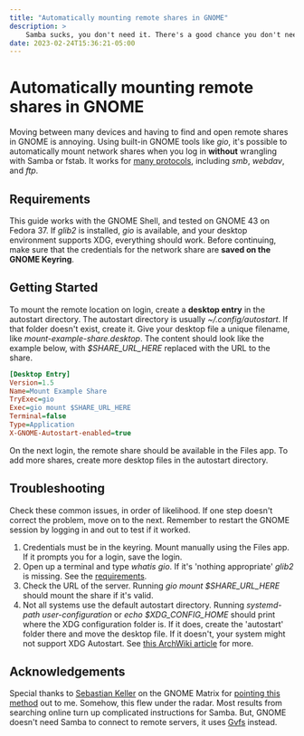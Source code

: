 ```yaml
---
title: "Automatically mounting remote shares in GNOME"
description: >
    Samba sucks, you don't need it. There's a good chance you don't need to install anything to follow this guide. Just a recent-ish version of GNOME and a text editor.
date: 2023-02-24T15:36:21-05:00
---
```


# Automatically mounting remote shares in GNOME

Moving between many devices and having to find and open remote shares in GNOME is annoying. Using built-in GNOME tools like *gio*, it's possible to automatically mount network shares when you log in **without** wrangling with Samba or fstab. It works for [many protocols][gvfs-protos], including *smb*, *webdav*, and *ftp*.
<!--more-->

## Requirements

This guide works with the GNOME Shell, and tested on GNOME 43 on Fedora 37. If *glib2* is installed, *gio* is available, and your desktop environment supports XDG, everything should work. Before continuing, make sure that the credentials for the network share are **saved on the GNOME Keyring**.

## Getting Started

To mount the remote location on login, create a **desktop entry** in the autostart directory. The autostart directory is usually *~/.config/autostart*. If that folder doesn't exist, create it. Give your desktop file a unique filename, like *mount-example-share.desktop*. The content should look like the example below, with *$SHARE_URL_HERE* replaced with the URL to the share.

```ini
[Desktop Entry]
Version=1.5
Name=Mount Example Share
TryExec=gio
Exec=gio mount $SHARE_URL_HERE
Terminal=false
Type=Application
X-GNOME-Autostart-enabled=true
```

On the next login, the remote share should be available in the Files app. To add more shares, create more desktop files in the autostart directory.

## Troubleshooting

Check these common issues, in order of likelihood. If one step doesn't correct the problem, move on to the next. Remember to restart the GNOME session by logging in and out to test if it worked.

1. Credentials must be in the keyring. Mount manually using the Files app. If it prompts you for a login, save the login.
2. Open up a terminal and type *whatis gio*. If it's 'nothing appropriate' *glib2* is missing. See the [requirements](#requirements).
3. Check the URL of the server. Running *gio mount $SHARE_URL_HERE* should mount the share if it's valid.
4. Not all systems use the default autostart directory. Running *systemd-path user-configuration* or *echo $XDG_CONFIG_HOME* should print where the XDG configuration folder is. If it does, create the 'autostart' folder there and move the desktop file. If it doesn't, your system might not support XDG Autostart. See [this ArchWiki article][xdg-archwiki] for more.

## Acknowledgements

Special thanks to [Sebastian Keller][skeller] on the GNOME Matrix for [pointing this method][skeller-matrix] out to me. Somehow, this flew under the radar. Most results from searching online turn up complicated instructions for Samba. But, GNOME doesn't need Samba to connect to remote servers, it uses [Gvfs][gvfs] instead.

[gvfs]: https://wiki.gnome.org/Projects/gvfs
[gvfs-protos]: https://wiki.gnome.org/Projects/gvfs/schemes
[xdg-archwiki]: https://wiki.archlinux.org/title/XDG_Autostart
[skeller]: mailto:skeller@gnome.org
[skeller-matrix]: https://matrix.to/#/!EzCPArJyrSebvklKjn:gnome.org/$tOPrUS-mnrVF87e4EpIX-G0fp7cupkUKS3Yok-lj8xY?via=libera.chat&via=matrix.org&via=gnome.org
